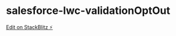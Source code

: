 # salesforce-lwc-validationOptOut

[Edit on StackBlitz ⚡️](https://stackblitz.com/edit/salesforce-lwc-tvbghd)